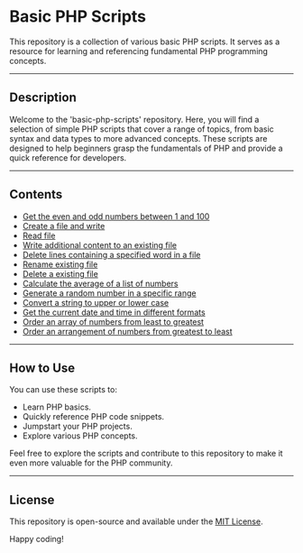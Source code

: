 # Basic PHP Scripts

This repository is a collection of various basic PHP scripts. It serves as a resource for learning and referencing fundamental PHP programming concepts.

---

## Description

Welcome to the 'basic-php-scripts' repository. Here, you will find a selection of simple PHP scripts that cover a range of topics, from basic syntax and data types to more advanced concepts. These scripts are designed to help beginners grasp the fundamentals of PHP and provide a quick reference for developers.

---

## Contents
 - [Get the even and odd numbers between 1 and 100](odd_and_even_numbers.php)
 - [Create a file and write](write_file.php)
 - [Read file](read_file.php)
 - [Write additional content to an existing file](write_an_existing_file.php)
 - [Delete lines containing a specified word in a file](remove_line_in_a_file.php)
 - [Rename existing file](rename_file.php)
 - [Delete a existing file](delete_file.php)
 - [Calculate the average of a list of numbers](calculate_avg_of_list_numbers.php)
 - [Generate a random number in a specific range](generate_random_number_in_specific_range.php)
 - [Convert a string to upper or lower case](convert_string_to_upper_or_lower_case.php)
 - [Get the current date and time in different formats](get_current_date_and_time.php)
 - [Order an array of numbers from least to greatest](order_array_numbers_least_to_greatest.php)
 - [Order an arrangement of numbers from greatest to least](order_array_numbers_from_greatest_to_least.php)

---

## How to Use

You can use these scripts to:

- Learn PHP basics.
- Quickly reference PHP code snippets.
- Jumpstart your PHP projects.
- Explore various PHP concepts.

Feel free to explore the scripts and contribute to this repository to make it even more valuable for the PHP community.

---

## License

This repository is open-source and available under the [MIT License](LICENSE).

Happy coding!

